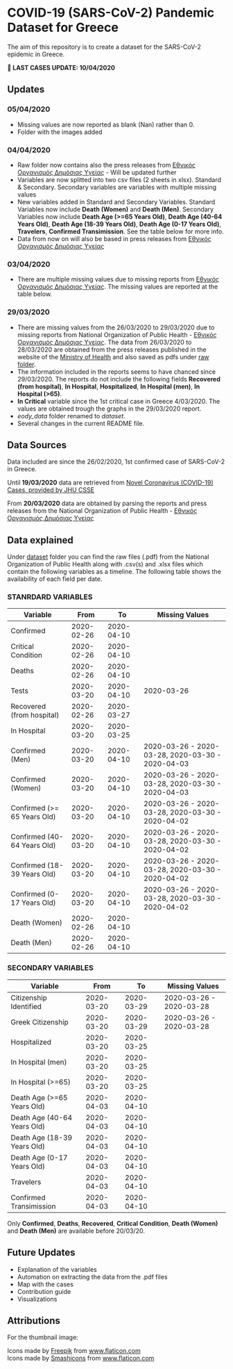 # COVID-19 (SARS-CoV-2) Pandemic Dataset for Greece # 

The aim of this repository is to create a dataset for the SARS-CoV-2 epidemic in Greece.

**:mega: LAST CASES UPDATE: 10/04/2020** 

## Updates ##

### 05/04/2020 ###
- Missing values are now reported as blank (Nan) rather than 0.
- Folder with the images added

### 04/04/2020 ###
- Raw folder now contains also the press releases from [Εθνικός Οργανισμός Δημόσιας Υγείας](https://eody.gov.gr/) - Will be updated further
- Variables are now splitted into two csv files (2 sheets in xlsx). Standard & Secondary. Secondary variables are variables with multiple missing values
- New variables added in Standard and Secondary Variables. Standard Variables now include **Death (Women)** and **Death (Men)**. Secondary Variables now include **Death Age (>=65 Years Old)**, **Death Age (40-64 Years Old)**, **Death Age (18-39 Years Old)**, **Death Age (0-17 Years Old)**, **Travelers**, **Confirmed Transimission**. See the table below for more info.
- Data from now on will also be based in press releases from [Εθνικός Οργανισμός Δημόσιας Υγείας](https://eody.gov.gr/)

### 03/04/2020 ###
- There are multiple missing values due to missing reports from [Εθνικός Οργανισμός Δημόσιας Υγείας](https://eody.gov.gr/). The missing values are reported at the table below. 

### 29/03/2020 ###
- There are missing values from the 26/03/2020 to 29/03/2020 due to missing reports from National Organization of Public Health - [Εθνικός Οργανισμός Δημόσιας Υγείας](https://eody.gov.gr/). The data from 26/03/2020 to 28/03/2020 are obtained from the press releases published in the website of the [Ministry of Health](https://www.moh.gov.gr/articles/ministry/grafeio-typoy/press-releases) and also saved as pdfs under [raw folder](daataset/raw). 
- The information included in the reports seems to have chanced since 29/03/2020. The reports do not include the following fields **Recovered (from hospital)**, **In Hospital**, **Hospitalized**, **In Hospital (men)**, **In Hospital (>65)**.
- **In Critical** variable since the 1st critical case in Greece 4/03/2020. The values are obtained trough the graphs in the 29/03/2020 report. 
- *eody_data* folder renamed to *dataset*.
- Several changes in the current README file.

## Data Sources ##
Data included are since the 26/02/2020, 1st confirmed case of SARS-CoV-2 in Greece. 

Until **19/03/2020** data are retrieved from [Novel Coronavirus (COVID-19) Cases, provided by JHU CSSE](https://github.com/CSSEGISandData/COVID-19)

From **20/03/2020** data are obtained by parsing the reports and press releases from the National Organization of Public Health - [Εθνικός Οργανισμός Δημόσιας Υγείας](https://eody.gov.gr/)

## Data explained ##
Under [dataset](dataset/) folder you can find the raw files (.pdf) from the National Organization of Public Health along with .csv(s) and .xlsx files which contain the following variables as a timeline. The following table shows the availability of each field per date. 

### STANRDARD VARIABLES ###

| Variable                     | From       | To         | Missing Values           |
|------------------------------|------------|------------|--------------------------|
| Confirmed                    | 2020-02-26 | 2020-04-10 |                          |
| Critical Condition           | 2020-02-26 | 2020-04-10 |                          |
| Deaths                       | 2020-02-26 | 2020-04-10 |                          |
| Tests                        | 2020-03-20 | 2020-04-10 | 2020-03-26               |
| Recovered (from hospital)    | 2020-02-26 | 2020-03-27 |                          |
| In Hospital                  | 2020-03-20 | 2020-03-25 |                          |
| Confirmed (Men)              | 2020-03-20 | 2020-04-10 | 2020-03-26 - 2020-03-28, 2020-03-30 - 2020-04-03 |
| Confirmed (Women)            | 2020-03-20 | 2020-04-10 | 2020-03-26 - 2020-03-28, 2020-03-30 - 2020-04-03 |
| Confirmed (\>= 65 Years Old) | 2020-03-20 | 2020-04-10 | 2020-03-26 - 2020-03-28, 2020-03-30 - 2020-04-02  |
| Confirmed (40-64 Years Old)  | 2020-03-20 | 2020-04-10 | 2020-03-26 - 2020-03-28, 2020-03-30 - 2020-04-02  |
| Confirmed (18-39 Years Old)  | 2020-03-20 | 2020-04-10 | 2020-03-26 - 2020-03-28, 2020-03-30 - 2020-04-02  |
| Confirmed (0-17 Years Old)   | 2020-03-20 | 2020-04-10 | 2020-03-26 - 2020-03-28, 2020-03-30 - 2020-04-02  |
| Death (Women)                | 2020-02-26 | 2020-04-10 |                          |
| Death (Men)                  | 2020-02-26 | 2020-04-10 |                          |


### SECONDARY VARIABLES ###

| Variable                    | From       | To         | Missing Values           |
|---------------------------  |------------|------------|--------------------------|
| Citizenship Identified      | 2020-03-20 | 2020-03-29 | 2020-03-26 - 2020-03-28  |
| Greek Citizenship           | 2020-03-20 | 2020-03-29 | 2020-03-26 - 2020-03-28  |
| Hospitalized                | 2020-03-20 | 2020-03-25 |                          |
| In Hospital (men)           | 2020-03-20 | 2020-03-25 |                          |
| In Hospital (\>=65)         | 2020-03-20 | 2020-03-25 |                          |
| Death Age (>=65 Years Old)  | 2020-04-03 | 2020-04-10 |                          |
| Death Age (40-64 Years Old) | 2020-04-03 | 2020-04-10 |                          |
| Death Age (18-39 Years Old) | 2020-04-03 | 2020-04-10 |                          |
| Death Age (0-17 Years Old)  | 2020-04-03 | 2020-04-10 |                          |
| Travelers                   | 2020-04-03 | 2020-04-10 |                          |
| Confirmed Transimission     | 2020-04-03 | 2020-04-10 |                          |


Only **Confirmed**, **Deaths**, **Recovered**, **Critical Condition**, **Death (Women)** and **Death (Men)**   are available before 20/03/20.

## Future Updates ##
- Explanation of the variables
- Automation on extracting the data from the .pdf files
- Map with the cases
- Contribution guide
- Visualizations

## Attributions ## 
For the thumbnail image:
<div>Icons made by <a href="https://www.flaticon.com/authors/freepik" title="Freepik">Freepik</a> from <a href="https://www.flaticon.com/" title="Flaticon">www.flaticon.com</a></div>
Icons made by <a href="https://www.flaticon.com/authors/smashicons" title="Smashicons">Smashicons</a> from <a href="https://www.flaticon.com/" title="Flaticon"> www.flaticon.com</a>